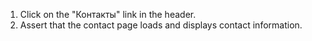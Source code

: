 1. Click on the "Контакты" link in the header.
2. Assert that the contact page loads and displays contact information.